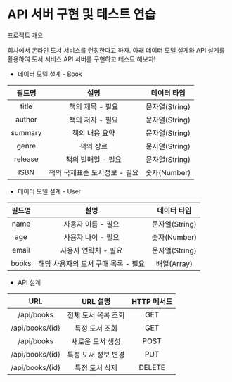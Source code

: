 # API 서버 구현 및 테스트 연습

프로젝트 개요

회사에서 온라인 도서 서비스를 런칭한다고 하자. 아래 데이터 모델 설계와 API 설계를 활용하여 도서 서비스 API 서버를 구현하고 테스트 해보자!

- 데이터 모델 설계 - Book

|필드명|설명|데이터 타입|
|:---:|:---:|:---:|
|title|책의 제목 - 필요|문자열(String)|
|author|책의 저자 - 필요|문자열(String)|
|summary|책의 내용 요약|문자열(String)|
|genre|책의 장르|문자열(String)|
|release|책의 발매일 - 필요|문자열(String)|
|ISBN|책의 국제표준 도서정보 - 필요|숫자(Number)|


- 데이터 모델 설계 - User

|필드명|설명|데이터 타입|
|:---:|:---:|:---:|
|name|사용자 이름 - 필요|문자열(String)|
|age|사용자 나이 - 필요|숫자(Number)|
|email|사용자 연락처 - 필요|문자열(String)|
|books|해당 사용자의 도서 구매 목록 - 필요|배열(Array)|

* API 설계

|URL|	URL 설명|	HTTP 메서드|
|:---:|:---:|:---:|
|/api/books| 전체 도서 목록 조회| GET|
|/api/books/{id}| 특정 도서 조회| GET|
|/api/books| 새로운 도서 생성| POST|
|/api/books/{id}| 특정 도서 정보 변경| PUT|
|/api/books/{id}|	특정 도서 삭제|	DELETE|

  
